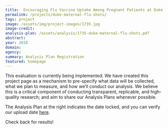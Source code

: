```yaml
---
title:  Encouraging Flu Vaccine Uptake Among Pregnant Patients at Duke
permalink: /projects/duke-maternal-flu-shots/
tags: project  
image: /assets/img/project-images/1735.jpg
image-credit: 
analysis-plan: /assets/analysis/1735-duke-maternal-flu-shots.pdf
abstract: 
year: 2018
domain: 
agency: 
summary: Analysis Plan Registration
featured: homepage
---
```

This evaluation is currently being implemented. We have created this project page as a mechanism to pre-specify what data will be collected, what we plan to measure, and how we’ll conduct our analysis. We believe this is a critical component of conducting transparent, replicable, and high-quality research; and aim to share our Analysis Plans whenever possible.

The Analysis Plan at the right indicates the date locked, and you can verify our upload date <a href="https://github.com/gsa-oes/office-of-evaluation-sciences/tree/master/assets/analysis">here</a>. 

Check back for results!
